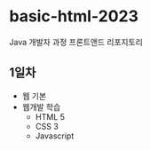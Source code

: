 # basic-html-2023
Java 개발자 과정 프론트앤드 리포지토리

## 1일차
- 웹 기본
- 웹개발 학습
    - HTML 5
    - CSS 3
    - Javascript
